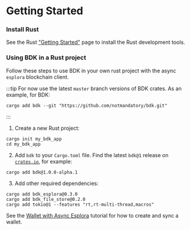 # Getting Started

### Install Rust

See the Rust ["Getting Started"] page to install the Rust development tools.

### Using BDK in a Rust project

Follow these steps to use BDK in your own rust project with the async `esplora` blockchain client.

:::tip
For now use the latest `master` branch versions of BDK crates.
As an example, for BDK:

```shell
cargo add bdk --git "https://github.com/notmandatory/bdk.git"
```
:::

1. Create a new Rust project:

```shell
cargo init my_bdk_app
cd my_bdk_app
```

2. Add `bdk` to your `Cargo.toml` file. Find the latest `bdk@1` release on [`crates.io`](https://crates.io/crates/bdk/versions), for example:

```shell
cargo add bdk@1.0.0-alpha.1
```

3. Add other required dependencies:

```shell
cargo add bdk_esplora@0.3.0
cargo add bdk_file_store@0.2.0
cargo add tokio@1 --features "rt,rt-multi-thread,macros"
```

See the [Wallet with Async Esplora](./book/wallet.md) tutorial for how to create and sync a wallet.

["Getting Started"]: https://www.rust-lang.org/learn/get-started
